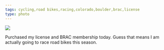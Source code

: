 ```yaml
---
tags: cycling,road bikes,racing,colorado,boulder,brac,license
type: photo
---
```

<img src="http://24.media.tumblr.com/97f50ae0bd9f225823da20e8ec12b985/tumblr_mla2z6Flfu1rdkc0do1_1280.png" />

<p>Purchased my license and BRAC membership today. Guess that means I am actually going to race road bikes this season.</p>
